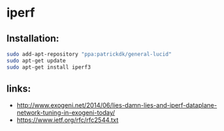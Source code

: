 iperf
=====

Installation:
-------------
```bash
sudo add-apt-repository "ppa:patrickdk/general-lucid"
sudo apt-get update
sudo apt-get install iperf3
```

links:
------
  - http://www.exogeni.net/2014/06/lies-damn-lies-and-iperf-dataplane-network-tuning-in-exogeni-today/
  - https://www.ietf.org/rfc/rfc2544.txt
